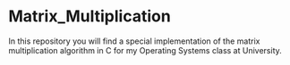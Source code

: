 # Matrix_Multiplication
In this repository you will find a special implementation of the matrix multiplication algorithm in C for my Operating Systems class at University. 
